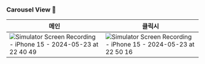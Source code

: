 ### Carousel View 🧪
|메인|클릭시|
|------|---|
|![Simulator Screen Recording - iPhone 15 - 2024-05-23 at 22 40 49](https://github.com/yuhaeun-la/SwiftUI-lab/assets/65907001/f8b15976-4e93-42ed-9325-b0af293c29e1)|![Simulator Screen Recording - iPhone 15 - 2024-05-23 at 22 50 16](https://github.com/yuhaeun-la/SwiftUI-lab/assets/65907001/e844fa81-86e6-4a43-86cb-942df7c7c9a2)|
